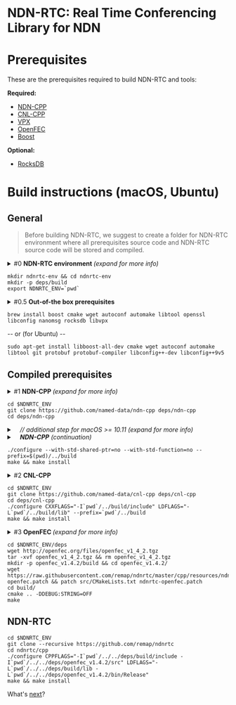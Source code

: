 NDN-RTC: Real Time Conferencing Library for NDN
==

Prerequisites
==
These are the prerequisites required to build NDN-RTC and tools:

**Required:**
* [NDN-CPP](https://github.com/named-data/ndn-cpp)
* [CNL-CPP](https://github.com/named-data/cnl-cpp)
* [VPX](https://github.com/webmproject/libvpx)
* [OpenFEC](http://openfec.org/downloads.html)
* [Boost](http://www.boost.org/users/download/)

**Optional:**
* [RocksDB](https://rocksdb.org/)

# Build instructions (macOS, Ubuntu)
## General

> Before building NDN-RTC, we suggest to create a folder for NDN-RTC environment where all prerequisites source code and NDN-RTC source code will be stored and compiled.

<details>
  <summary>#0 <b>NDN-RTC environment </b><i>(expand for more info)</i></summary>

  > Eventually, your `ndnrtc-env` should look like this:
  > `ndnrtc-env/`
  >
  > - &emsp; `deps/build/`
  > - &emsp; `deps/cnl-cpp/`
  > - &emsp; `deps/ndn-cpp/`
  > - &emsp; `deps/openfec_v1.4.2/`
  > - &emsp; `ndnrtc/`
</details>

```Shell
mkdir ndnrtc-env && cd ndnrtc-env
mkdir -p deps/build
export NDNRTC_ENV=`pwd`
```

<details>
  <summary>#0.5 <b>Out-of-the box prerequisites</b></summary>

  > These are required prerequisites which can be installed using [`homebrew`](https://brew.sh/) (macOS) or `apt-get` (Ubuntu).

</details>

```Shell
brew install boost cmake wget autoconf automake libtool openssl libconfig nanomsg rocksdb libvpx
```

-- or (for Ubuntu) --

```Shell
sudo apt-get install libboost-all-dev cmake wget autoconf automake libtool git protobuf protobuf-compiler libconfig++-dev libconfig++9v5
```

## Compiled prerequisites

<details>
  <summary>#1 <b>NDN-CPP </b><i>(expand for more info)</i></summary>

  > NDN-RTC uses Boost shared pointers. As NDN-RTC highly relies on NDN-CPP, types of shared pointers used in NDN-CPP and NDN-RTC should be the same.
  > In order to build NDN-CPP with boost shared pointers it's not enough to install them on the system, as NDN-CPP gives priority to `std::shared_ptr` by default.

</details>

```Shell
cd $NDNRTC_ENV
git clone https://github.com/named-data/ndn-cpp deps/ndn-cpp
cd deps/ndn-cpp
```

<details>
  <summary>&emsp;<i>// additional step for macOS >= 10.11 (expand for more info)</i></summary>

   > Depending on your system configuration, you may need to add header and library search paths to your NDN-CPP configuration using `ADD_CFLAGS`, `ADD_CXXFLAGS` and `ADD_LDFLAGS` (create [`config.site`](https://www.gnu.org/software/automake/manual/html_node/config_002esite.html) for that).
   > For macOS 10.11 (El Capitan), `openssl` library is no longer a default, thus one needs to provide paths, such as:
   >
   ```Shell
   mkdir -p ../build/share
   echo ADD_CFLAGS="-I/usr/local/opt/openssl/include" > ../build/share/config.site
   echo ADD_CXXFLAGS="-I/usr/local/opt/openssl/include" >> ../build/share/config.site
   echo ADD_LDFLAGS="-L/usr/local/opt/openssl/lib" >> ../build/share/config.site
   ```
</details>

<details>
  <summary>&emsp;<i><b>NDN-CPP</b> (continuation)</i></summary>

  > Nothing's here :grin:
</details>

```Shell
./configure --with-std-shared-ptr=no --with-std-function=no --prefix=$(pwd)/../build
make && make install
```

<details>
  <summary>#2 <b>CNL-CPP</b></summary>

  > Nothing's here :grin:
</details>

```Shell
cd $NDNRTC_ENV
git clone https://github.com/named-data/cnl-cpp deps/cnl-cpp
cd deps/cnl-cpp
./configure CXXFLAGS="-I`pwd`/../build/include" LDFLAGS="-L`pwd`/../build/lib" --prefix=`pwd`/../build
make && make install
```

<details>
  <summary>#3 <b>OpenFEC </b><i>(expand for more info)</i></summary>

   > To build OpenFEC, few edits need to be made for **src/CMakeLists.txt** file (applied as [ndnrtc-openfec.patch](https://raw.githubusercontent.com/remap/ndnrtc/master/cpp/resources/ndnrtc-openfec.patch) in instructions below):
   >
   > 1. Change line `add_library(openfec SHARED ${openfec_sources})` to `add_library(openfec STATIC ${openfec_sources})`
   > 2. Change line `target_link_libraries(openfec pthread IL)` to `target_link_libraries(openfec pthread)`
   > 3. Add line `set(CMAKE_C_FLAGS "-fPIC")`

</details>

```Shell
cd $NDNRTC_ENV/deps
wget http://openfec.org/files/openfec_v1_4_2.tgz
tar -xvf openfec_v1_4_2.tgz && rm openfec_v1_4_2.tgz
mkdir -p openfec_v1.4.2/build && cd openfec_v1.4.2/
wget https://raw.githubusercontent.com/remap/ndnrtc/master/cpp/resources/ndnrtc-openfec.patch && patch src/CMakeLists.txt ndnrtc-openfec.patch
cd build/
cmake .. -DDEBUG:STRING=OFF
make
```

## NDN-RTC
```Shell
cd $NDNRTC_ENV
git clone --recursive https://github.com/remap/ndnrtc
cd ndnrtc/cpp
./configure CPPFLAGS="-I`pwd`/../../deps/build/include -I`pwd`/../../deps/openfec_v1.4.2/src" LDFLAGS="-L`pwd`/../../deps/build/lib -L`pwd`/../../deps/openfec_v1.4.2/bin/Release"
make && make install
```

What's [next](#tbd)?
